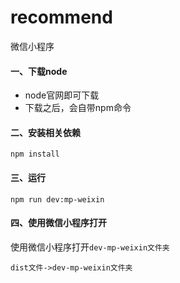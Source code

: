 # recommend
微信小程序

#### 一、下载node

* node官网即可下载
* 下载之后，会自带npm命令

#### 二、安装相关依赖

```shell
npm install
```

#### 三、运行

```shell
npm run dev:mp-weixin
```

#### 四、使用微信小程序打开

使用微信小程序打开`dev-mp-weixin文件夹`

`dist文件->dev-mp-weixin文件夹`